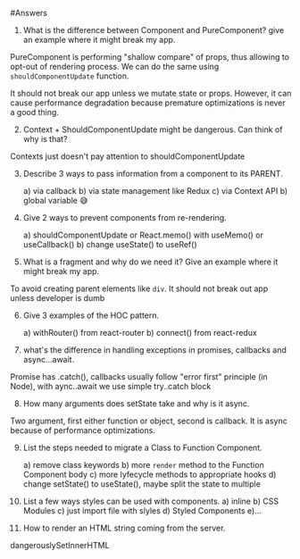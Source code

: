 #Answers

1. What is the difference between Component and PureComponent? give an
example where it might break my app.

PureComponent is performing "shallow compare" of props, thus allowing to opt-out of rendering process. We can do the same using `shouldComponentUpdate` function.

It should not break our app unless we mutate state or props. However, it can cause performance degradation because premature optimizations is never a good thing.

2. Context + ShouldComponentUpdate might be dangerous. Can think of why is
that?

Contexts just doesn't pay attention to shouldComponentUpdate

3. Describe 3 ways to pass information from a component to its PARENT.

    a) via callback
    b) via state management like Redux
    c) via Context API
    b) global variable 😅

4. Give 2 ways to prevent components from re-rendering.

    a) shouldComponentUpdate or React.memo() with useMemo() or useCallback()
    b) change useState() to useRef()

5. What is a fragment and why do we need it? Give an example where it might
break my app.

To avoid creating parent elements like `div`. It should not break out app unless developer is dumb

6. Give 3 examples of the HOC pattern.

    a) withRouter() from react-router
    b) connect() from react-redux

7. what's the difference in handling exceptions in promises, callbacks and
async...await.

Promise has .catch(), callbacks usually follow "error first" principle (in Node), with aync..await we use simple try..catch block

8. How many arguments does setState take and why is it async.

Two argument, first either function or object, second is callback. It is async because of performance optimizations.

9. List the steps needed to migrate a Class to Function Component.

    a) remove class keywords
    b) more `render` method to the Function Component body
    c) more lyfecycle methods to appropriate hooks
    d) change setState() to useState(), maybe split the state to multiple

10. List a few ways styles can be used with components.
    a) inline
    b) CSS Modules
    c) just import file with slyles
    d) Styled Components
    e)...

11. How to render an HTML string coming from the server.

dangerouslySetInnerHTML